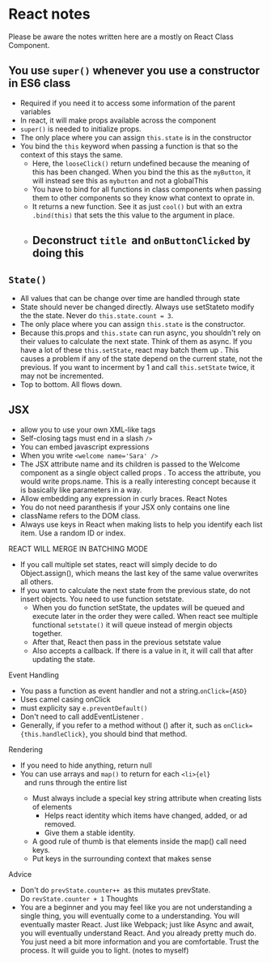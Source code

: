 # React notes
Please be aware the notes written here are a mostly on React Class Component. 

## You use `super()` whenever you use a constructor in ES6 class
- Required if you need it to access some information of the parent variables
- In react, it will make props available across the component 
- `super()` is needed to initialize props.
- The only place where you can assign `this.state` is in the constructor
- You bind the `this` keyword when passing a function is that so the context of this stays the same. 
	- Here, the `looseClick()` return undefined because the meaning of this has been changed. When you bind the this as the `myButton`, it will instead see this as `mybutton` and not a globalThis
	- You have to bind for all functions in class components when passing them to other components so they know what context to oprate in.
	- It returns a new function. See it as just `cool()` but with an extra `.bind(this)` that sets the this value to the argument in place.   
	- Deconstruct `title`  and `onButtonClicked` by doing this
		- 
## `State()`
- All values that can be change over time are handled through state
- State should never be changed directly. Always use setStateto modify the the state. Never do `this.state.count = 3`.
- The only place where you can assign `this.state` is the constructor.
- Because this.props and `this.state` can run async, you shouldn't rely on their values to calculate the next state. Think of them as async. If you have a lot of these `this.setState`, react may batch them up . This causes a problem if any of the state depend on the current state, not the previous. If you want to incerment by 1 and call `this.setState` twice, it may not be incremented. 
- Top to bottom. All flows down. 

## JSX
- allow you to use your own XML-like tags 
- Self-closing tags must end in a slash `/>`
- You can embed javascript expressions
- When you write `<welcome name='Sara' />`
- The JSX attribute name and its children is passed to the Welcome component as a single object called props . To access the attribute, you would write props.name. This is a really interesting concept because it is basically like parameters in a way. 
- Allow embedding any expression in curly braces. 
React Notes
- You do not need paranthesis if your JSX only contains one line
- className refers to the DOM class. 
- Always use keys in React when making lists to help you identify each list item. Use a random ID or index. 

REACT WILL MERGE IN BATCHING MODE
- If you call multiple set states, react will simply decide to do Object.assign(), which means the last key of the same value overwrites all others. 
- If you want to calculate the next state from the previous state, do not insert objects. You need to use function setstate. 
	- When you do function setState, the updates will be queued and execute later in the order they were called. When react see multiple functional `setstate()` it will queue instead of mergin objects together. 
	- After that, React then pass in the previous setstate value 
	- Also accepts a callback. If there is a value in it, it will call that after updating the state. 

Event Handling
- You pass a function as event handler and not a string.`onClick={ASD}`
- Uses camel casing onClick
- must explicity say `e.preventDefault()`
-  Don't need to call addEventListener . 
- Generally, if you refer to a method without () after it, such as `onClick={this.handleClick}`, you should bind that method.

Rendering
- If you need to hide anything, return null
- You can use arrays and `map()` to return for each `<li>{el}`</li>  and runs through the entire list
	- Must always include a special key string attribute when creating lists of elements
		- Helps react identity which items have changed, added, or ad removed. 
		- Give them a stable identity. 
	- A good rule of thumb is that elements inside the map() call need keys.
	- Put keys in the surrounding context that makes sense

Advice
- Don't do `prevState.counter++`  as this mutates prevState. Do `revState.counter + 1`
Thoughts
- You are a beginner and you may feel like you are not understanding a single thing, you will eventually come to a understanding. You will eventually master React. Just like Webpack; just like Async and await, you will eventually understand React. And you already pretty much do. You just need a bit more information and you are comfortable. Trust the process. It will guide you to light. (notes to myself)
